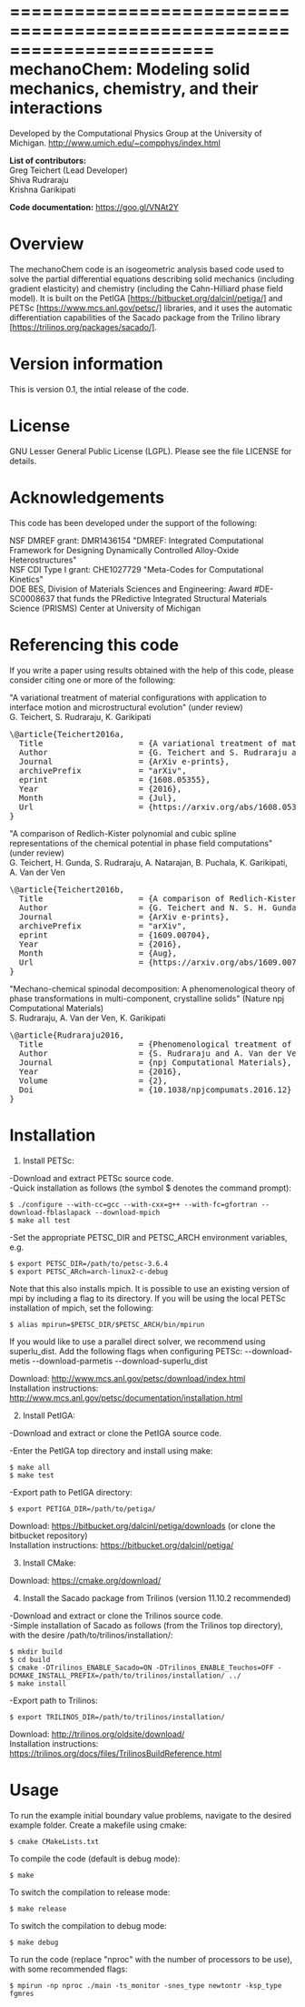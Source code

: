 =======================================================================
<B>mechanoChem: Modeling solid mechanics, chemistry, and their interactions</B> <br>
=======================================================================

Developed by the Computational Physics Group at the University of Michigan. 
http://www.umich.edu/~compphys/index.html <br>

<B>List of contributors:</B> <br>
Greg Teichert (Lead Developer) <br>
Shiva Rudraraju <br>
Krishna Garikipati <br>

<B>Code documentation:</B> https://goo.gl/VNAt2Y <br>

<B>Overview</B> <br>
=======================================================================
The mechanoChem code is an isogeometric analysis based code used to solve the partial differential equations describing solid mechanics (including gradient elasticity) and chemistry (including the Cahn-Hilliard phase field model). It is built on the PetIGA [https://bitbucket.org/dalcinl/petiga/] and PETSc [https://www.mcs.anl.gov/petsc/] libraries, and it uses the automatic differentiation capabilities of the Sacado package from the Trilino library [https://trilinos.org/packages/sacado/]. <br>


<B>Version information</B>
=======================================================================
This is version 0.1, the intial release of the code. <br>


<B>License</B>
=======================================================================
GNU Lesser General Public License (LGPL). Please see the file LICENSE for details. <br>


<B>Acknowledgements</B>
=======================================================================
This code has been developed under the support of the following: <br>

NSF DMREF grant: DMR1436154 "DMREF: Integrated Computational Framework for Designing Dynamically Controlled Alloy-Oxide Heterostructures" <br>
NSF CDI Type I grant: CHE1027729 "Meta-Codes for Computational Kinetics" <br>
DOE BES, Division of Materials Sciences and Engineering: Award #DE-SC0008637 that funds the PRedictive Integrated Structural Materials Science (PRISMS) Center at University of Michigan <br>


<B>Referencing this code</B>
=======================================================================
If you write a paper using results obtained with the help of this code,  please consider citing one or more of the following: <br>

"A variational treatment of material configurations with application to interface motion and microstructural evolution" (under review) <br>
G. Teichert, S. Rudraraju, K. Garikipati  <br>

<pre>
\@article{Teichert2016a,
  Title                    = {A variational treatment of material configurations with application to interface motion and microstructural evolution},
  Author                   = {G. Teichert and S. Rudraraju and K. Garikipati},
  Journal                  = {ArXiv e-prints},
  archivePrefix            = "arXiv",
  eprint                   = {1608.05355},
  Year                     = {2016},
  Month                    = {Jul},
  Url                      = {https://arxiv.org/abs/1608.05355}
}
</pre>

"A comparison of Redlich-Kister polynomial and cubic spline representations of the chemical potential in phase field computations" (under review) <br>
G. Teichert, H. Gunda, S. Rudraraju, A. Natarajan, B. Puchala, K. Garikipati, A. Van der Ven <br>

<pre>
\@article{Teichert2016b,
  Title                    = {A comparison of Redlich-Kister polynomial and cubic spline representations of the chemical potential in phase field computations},
  Author                   = {G. Teichert and N. S. H. Gunda and S. Rudraraju and A. R. Natarajan and B. Puchala and A. Van der Ven and K. Garikipati},
  Journal                  = {ArXiv e-prints},
  archivePrefix            = "arXiv",
  eprint                   = {1609.00704},
  Year                     = {2016},
  Month                    = {Aug},
  Url                      = {https://arxiv.org/abs/1609.00704}
}
</pre>

"Mechano-chemical spinodal decomposition: A phenomenological theory of phase transformations in multi-component, crystalline solids" (Nature npj Computational Materials) <br>
S. Rudraraju, A. Van der Ven, K. Garikipati  <br>

<pre>
\@article{Rudraraju2016,
  Title                    = {Phenomenological treatment of chemo-mechanical spinodal decomposition},
  Author                   = {S. Rudraraju and A. Van der Ven and K. Garikipati},
  Journal                  = {npj Computational Materials},
  Year                     = {2016},
  Volume                   = {2},
  Doi                      = {10.1038/npjcompumats.2016.12}
}
</pre>


<B>Installation</B>
=======================================================================
1) Install PETSc: <br>

-Download and extract PETSc source code. <br>
-Quick installation as follows (the symbol $ denotes the command prompt): <br>

	$ ./configure --with-cc=gcc --with-cxx=g++ --with-fc=gfortran --download-fblaslapack --download-mpich
	$ make all test

-Set the appropriate PETSC_DIR and PETSC_ARCH environment variables, e.g. <br>

	$ export PETSC_DIR=/path/to/petsc-3.6.4
	$ export PETSC_ARch=arch-linux2-c-debug

Note that this also installs mpich. It is possible to use an existing version of mpi by including a flag to its directory. If you will be using the local PETSc installation of mpich, set the following:

	$ alias mpirun=$PETSC_DIR/$PETSC_ARCH/bin/mpirun

If you would like to use a parallel direct solver, we recommend using superlu_dist. Add the following flags when configuring PETSc: --download-metis --download-parmetis --download-superlu_dist <br>

Download: http://www.mcs.anl.gov/petsc/download/index.html <br>
Installation instructions: http://www.mcs.anl.gov/petsc/documentation/installation.html <br>


2) Install PetIGA: <br>

-Download and extract or clone the PetIGA source code. <br>

-Enter the PetIGA top directory and install using make: <br>

	$ make all
	$ make test

-Export path to PetIGA directory: <br>

	$ export PETIGA_DIR=/path/to/petiga/

Download: https://bitbucket.org/dalcinl/petiga/downloads (or clone the bitbucket repository) <br>
Installation instructions: https://bitbucket.org/dalcinl/petiga/ <br>


3) Install CMake: <br>

Download: https://cmake.org/download/ <br>


4) Install the Sacado package from Trilinos (version 11.10.2 recommended) <br>

-Download and extract or clone the Trilinos source code. <br>
-Simple installation of Sacado as follows (from the Trilinos top directory), with the desire /path/to/trilinos/installation/: <br>

	$ mkdir build
	$ cd build
	$ cmake -DTrilinos_ENABLE_Sacado=ON -DTrilinos_ENABLE_Teuchos=OFF -DCMAKE_INSTALL_PREFIX=/path/to/trilinos/installation/ ../
	$ make install

-Export path to Trilinos: <br>

	$ export TRILINOS_DIR=/path/to/trilinos/installation/

Download: http://trilinos.org/oldsite/download/ <br>
Installation instructions: https://trilinos.org/docs/files/TrilinosBuildReference.html <br>


<B>Usage</B>
=======================================================================
To run the example initial boundary value problems, navigate to the desired example folder. Create a makefile using cmake: <br>

	$ cmake CMakeLists.txt

To compile the code (default is debug mode): <br>

	$ make

To switch the compilation to release mode: <br>

	$ make release

To switch the compilation to debug mode: <br>

	$ make debug

To run the code (replace "nproc" with the number of processors to be use), with some recommended flags: <br>

	$ mpirun -np nproc ./main -ts_monitor -snes_type newtontr -ksp_type fgmres
